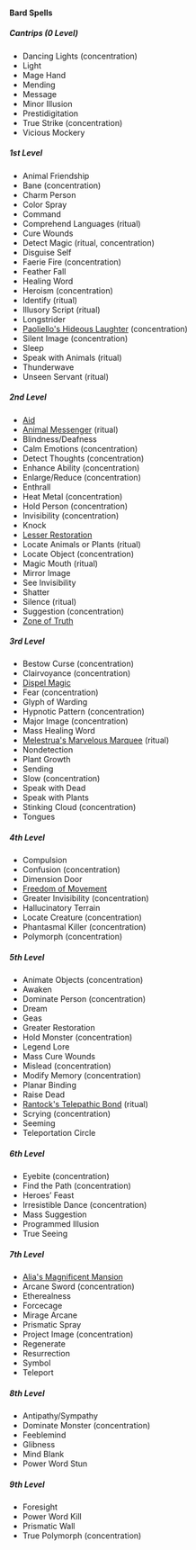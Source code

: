 #### Bard Spells
<!-- Since Bards have ritual casting, all ritual spells are marked as such. -->

##### Cantrips (0 Level)

- Dancing Lights (concentration)
- Light
- Mage Hand
- Mending
- Message
- Minor Illusion
- Prestidigitation
- True Strike (concentration)
- Vicious Mockery

##### 1st Level

- Animal Friendship
- Bane (concentration)
- Charm Person
- Color Spray
- Command
- Comprehend Languages (ritual)
- Cure Wounds
- Detect Magic (ritual, concentration)
- Disguise Self
- Faerie Fire (concentration)
- Feather Fall
- Healing Word
- Heroism (concentration)
- Identify (ritual)
- Illusory Script (ritual)
- Longstrider
- [Paoliello's Hideous Laughter](#Paoliellos_Hideous_Laughter_paoliellos_hideous_laughter) <!-- previously "Hideous Laughter" --> (concentration)
- Silent Image (concentration)
- Sleep
- Speak with Animals (ritual)
- Thunderwave
- Unseen Servant (ritual)

##### 2nd Level

- [Aid](#Aid_aid)
- [Animal Messenger](#Animal_Messenger_animal_messenger) (ritual)
- Blindness/Deafness
- Calm Emotions (concentration)
- Detect Thoughts (concentration)
- Enhance Ability (concentration)
- Enlarge/Reduce (concentration)
- Enthrall
- Heat Metal (concentration)
- Hold Person (concentration)
- Invisibility (concentration)
- Knock
- [Lesser Restoration](#Lesser_Restoration_lesser_restoration)
- Locate Animals or Plants (ritual)
- Locate Object (concentration)
- Magic Mouth (ritual)
- Mirror Image
- See Invisibility
- Shatter
- Silence (ritual)
- Suggestion (concentration)
- [Zone of Truth](#Zone_of_Truth_zone_of_truth)

##### 3rd Level

- Bestow Curse (concentration)
- Clairvoyance (concentration)
- [Dispel Magic](#Dispel_Magic_dispel_magic)
- Fear (concentration)
- Glyph of Warding
- Hypnotic Pattern (concentration)
- Major Image (concentration)
- Mass Healing Word
- [Melestrua's Marvelous Marquee](#Melestruas_Marvelous_Marquee_melestruas_marvelous_marquee) <!-- previously "Tiny Hut" --> (ritual)
- Nondetection
- Plant Growth
- Sending
- Slow (concentration)
- Speak with Dead
- Speak with Plants
- Stinking Cloud (concentration)
- Tongues

##### 4th Level

- Compulsion
- Confusion (concentration)
- Dimension Door
- [Freedom of Movement](#Freedom_of_Movement_freedom_of_movement)
- Greater Invisibility (concentration)
- Hallucinatory Terrain
- Locate Creature (concentration)
- Phantasmal Killer (concentration)
- Polymorph (concentration)

##### 5th Level

- Animate Objects (concentration)
- Awaken
- Dominate Person (concentration)
- Dream
- Geas
- Greater Restoration
- Hold Monster (concentration)
- Legend Lore
- Mass Cure Wounds
- Mislead (concentration)
- Modify Memory (concentration)
- Planar Binding
- Raise Dead
- [Rantock's Telepathic Bond](#Rantocks_Telepathic_Bond_rantocks_telepathic_bond) <!-- previously "Telepathic Bond" --> (ritual)
- Scrying (concentration)
- Seeming
- Teleportation Circle

##### 6th Level

- Eyebite (concentration)
- Find the Path (concentration)
- Heroes’ Feast
- Irresistible Dance <!-- Might be renamed --> (concentration)
- Mass Suggestion
- Programmed Illusion
- True Seeing

##### 7th Level

- [Alia's Magnificent Mansion](#Alias_Magnificent_Mansion_alias_magnificent_mansion) <!-- previously "Magnificent Mansion" -->
- Arcane Sword <!-- Might be renamed --> (concentration)
- Etherealness
- Forcecage
- Mirage Arcane
- Prismatic Spray
- Project Image (concentration)
- Regenerate
- Resurrection
- Symbol
- Teleport

##### 8th Level

- Antipathy/Sympathy
- Dominate Monster (concentration)
- Feeblemind
- Glibness
- Mind Blank
- Power Word Stun

##### 9th Level

- Foresight
- Power Word Kill
- Prismatic Wall
- True Polymorph (concentration)
